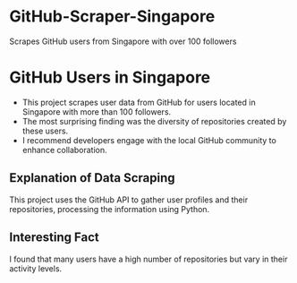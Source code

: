 # GitHub-Scraper-Singapore
Scrapes GitHub users from Singapore with over 100 followers

# GitHub Users in Singapore

- This project scrapes user data from GitHub for users located in Singapore with more than 100 followers.
- The most surprising finding was the diversity of repositories created by these users.
- I recommend developers engage with the local GitHub community to enhance collaboration.

## Explanation of Data Scraping
This project uses the GitHub API to gather user profiles and their repositories, processing the information using Python.

## Interesting Fact
I found that many users have a high number of repositories but vary in their activity levels.

